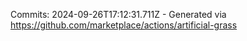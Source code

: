 Commits: 2024-09-26T17:12:31.711Z - Generated via https://github.com/marketplace/actions/artificial-grass
<br>

